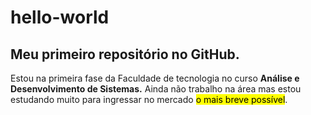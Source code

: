 # hello-world
## Meu primeiro repositório no GitHub.

Estou na primeira fase da Faculdade de tecnologia no curso **Análise e Desenvolvimento de Sistemas.**
Ainda não trabalho na área mas estou estudando muito para ingressar no mercado <mark>o mais breve possível</mark>.
